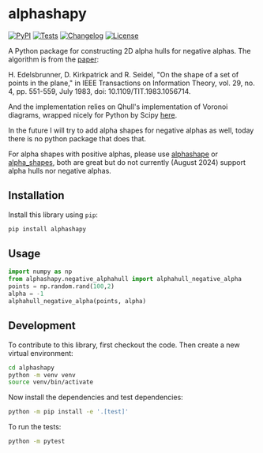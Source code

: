 # alphashapy

[![PyPI](https://img.shields.io/pypi/v/alphashapy.svg)](https://pypi.org/project/alphashapy/)
[![Tests](https://github.com/itaipelles/alphashapy/actions/workflows/test.yml/badge.svg)](https://github.com/itaipelles/alphashapy/actions/workflows/test.yml)
[![Changelog](https://img.shields.io/github/v/release/itaipelles/alphashapy?include_prereleases&label=changelog)](https://github.com/itaipelles/alphashapy/releases)
[![License](https://img.shields.io/badge/license-Apache%202.0-blue.svg)](https://github.com/itaipelles/alphashapy/blob/main/LICENSE)

A Python package for constructing 2D alpha hulls for negative alphas. The algorithm is from the [paper](https://ieeexplore.ieee.org/abstract/document/1056714):

H. Edelsbrunner, D. Kirkpatrick and R. Seidel, "On the shape of a set of points in the plane," in IEEE Transactions on Information Theory, vol. 29, no. 4, pp. 551-559, July 1983, doi: 10.1109/TIT.1983.1056714.

And the implementation relies on Qhull's implementation of Voronoi diagrams, wrapped nicely for Python by Scipy [here](https://docs.scipy.org/doc/scipy/reference/generated/scipy.spatial.Voronoi.html).

In the future I will try to add alpha shapes for negative alphas as well, today there is no python package that does that.

For alpha shapes with positive alphas, please use [alphashape](https://github.com/bellockk/alphashape) or [alpha_shapes](https://github.com/panosz/alpha_shapes), both are great but do not currently (August 2024) support alpha hulls nor negative alphas.

## Installation

Install this library using `pip`:
```bash
pip install alphashapy
```
## Usage

```python
import numpy as np
from alphashapy.negative_alphahull import alphahull_negative_alpha
points = np.random.rand(100,2)
alpha = -1
alphahull_negative_alpha(points, alpha)
```

## Development

To contribute to this library, first checkout the code. Then create a new virtual environment:
```bash
cd alphashapy
python -m venv venv
source venv/bin/activate
```
Now install the dependencies and test dependencies:
```bash
python -m pip install -e '.[test]'
```
To run the tests:
```bash
python -m pytest
```
